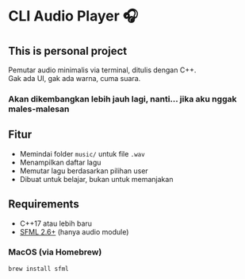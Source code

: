 # CLI Audio Player 🎧
## This is personal project

Pemutar audio minimalis via terminal, ditulis dengan C++.  
Gak ada UI, gak ada warna, cuma suara.

### Akan dikembangkan lebih jauh lagi, nanti... jika aku nggak males-malesan

## Fitur

- Memindai folder `music/` untuk file `.wav`
- Menampilkan daftar lagu
- Memutar lagu berdasarkan pilihan user
- Dibuat untuk belajar, bukan untuk memanjakan

## Requirements

- C++17 atau lebih baru
- [SFML 2.6+](https://www.sfml-dev.org/) (hanya audio module)

### MacOS (via Homebrew)

```bash
brew install sfml
